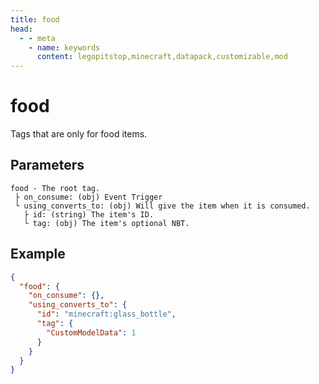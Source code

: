 ```yaml
---
title: food
head:
  - - meta
    - name: keywords
      content: legopitstop,minecraft,datapack,customizable,mod
---
```


# food

Tags that are only for food items.

## Parameters

```
food - The root tag.
 ├ on_consume: (obj) Event Trigger
 └ using_converts_to: (obj) Will give the item when it is consumed.
   ├ id: (string) The item's ID.
   └ tag: (obj) The item's optional NBT.
```

## Example

```json
{
  "food": {
    "on_consume": {},
    "using_converts_to": {
      "id": "minecraft:glass_bottle",
      "tag": {
        "CustomModelData": 1
      }
    }
  }
}
```
